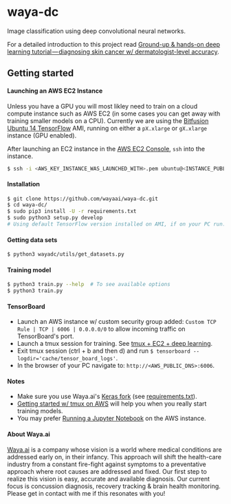 # waya-dc
Image classification using deep convolutional neural networks.

For a detailed introduction to this project read [Ground-up & hands-on deep learning tutorial — diagnosing skin cancer w/ dermatologist-level accuracy](https://medium.com/@waya.ai/ground-up-hands-on-deep-learning-tutorial-diagnosing-skin-cancer-w-dermatologist-level-61a90fe9f269#.ptayqfn20).


## Getting started

#### Launching an AWS EC2 Instance

Unless you have a GPU you will most likley need to train on a cloud compute instance such as AWS EC2 (in some cases you can get away with training smaller models on a CPU). Currently we are using the [Bitfusion Ubuntu 14 TensorFlow](https://aws.amazon.com/marketplace/pp/B01EYKBEQ0?ref=cns_srchrow) AMI, running on either a `pX.xlarge` or `gX.xlarge` instance (GPU enabled).  

After launching an EC2 instance in the [AWS EC2 Console](https://console.aws.amazon.com/console/home), `ssh` into the instance.  

```bash
$ ssh -i <AWS_KEY_INSTANCE_WAS_LAUNCHED_WITH>.pem ubuntu@<INSTANCE_PUBLIC_IP>
```

#### Installation

```bash
$ git clone https://github.com/wayaai/waya-dc.git
$ cd waya-dc/
$ sudo pip3 install -U -r requirements.txt
$ sudo python3 setup.py develop
# Using default TensorFlow version installed on AMI, if on your PC run: $ sudo pip3 install -U tensorflow
```

#### Getting data sets

```bash
$ python3 wayadc/utils/get_datasets.py
```

#### Training model

```bash
$ python3 train.py --help  # To see available options
$ python3 train.py
```

#### TensorBoard

- Launch an AWS instance w/ custom security group added: `Custom TCP Rule | TCP | 6006 | 0.0.0.0/0` to allow incoming traffic on TensorBoard's port.
- Launch a tmux session for training. See [tmux + EC2 + deep learning](https://medium.com/towards-data-science/deep-learning-aws-ec2-tmux-3b96777016e2#.5cz3d9u5b).
- Exit tmux session (ctrl + b and then d) and run `$ tensorboard --logdir='cache/tensor_board_logs'`.
- In the browser of your PC navigate to: `http://<AWS_PUBLIC_DNS>:6006`.

#### Notes

* Make sure you use Waya.ai's [Keras fork](https://github.com/wayaai/keras) (see [requirements.txt](https://github.com/wayaai/waya-dc/blob/master/requirements.txt)).
* [Getting started w/ tmux on AWS](https://medium.com/towards-data-science/deep-learning-aws-ec2-tmux-3b96777016e2#.uogw5eavz) will help you when you really start training models.
* You may prefer [Running a Jupyter Notebook](http://jupyter-notebook-beginner-guide.readthedocs.io/en/latest/execute.html) on the AWS instance.

#### About Waya.ai
[Waya.ai](http://waya.ai) is a company whose vision is a world where medical conditions are addressed early on, in their infancy. This approach will shift the health-care industry from a constant fire-fight against symptoms to a preventative approach where root causes are addressed and fixed. Our first step to realize this vision is easy, accurate and available diagnosis. Our current focus is concussion diagnosis, recovery tracking & brain health monitoring. Please get in contact with me if this resonates with you!

